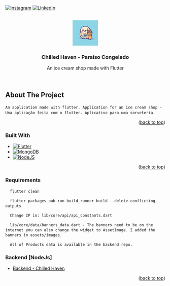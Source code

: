 <!-- Improved compatibility of back to top link: See: https://github.com/CamillaVeloni/chilled_haven/pull/73 -->
<a name="readme-top"></a>

<!-- PROJECT SHIELDS -->
<!--
*** I'm using markdown "reference style" links for readability.
*** Reference links are enclosed in brackets [ ] instead of parentheses ( ).
*** See the bottom of this document for the declaration of the reference variables
*** for contributors-url, forks-url, etc. This is an optional, concise syntax you may use.
*** https://www.markdownguide.org/basic-syntax/#reference-style-links
-->
[![Instagram][insta-shield]][insta-url]
[![LinkedIn][linkedin-shield]][linkedin-url]



<!-- PROJECT LOGO -->
<br />
<div align="center">
  <img src="https://github.com/CamillaVeloni/chilled_haven/blob/master/assets/images/logo.png?raw=true" alt="Logo" width="80" height="80">

<h3 align="center">Chilled Haven - Paraiso Congelado</h3>

  <p align="center">
    An ice cream shop made with Flutter
    <br />
    <br />
    <br />
  </p>
</div>

<!-- ABOUT THE PROJECT -->
## About The Project

<!-- Screenshot -->

`An application made with flutter. Application for an ice cream shop - Uma aplicação feita com o flutter. Aplicativo para uma sorveteria.` 

<p align="right">(<a href="#readme-top">back to top</a>)</p>



### Built With

* [![Flutter][Flutter.js]][Flutter-url]
* [![MongoDB][MongoDB.js]][MongoDB-url]
* [![NodeJS][NodeJS.js]][NodeJS-url]

<p align="right">(<a href="#readme-top">back to top</a>)</p>



<!-- GETTING STARTED -->

### Requirements

```
  flutter clean
```

```
  flutter packages pub run build_runner build --delete-conflicting-outputs
```

```
  Change IP in: lib/core/api/api_constants.dart
```

```
  lib/core/data/banners_data.dart - The banners need to be on the internet you can also change the widget to AssetImage. I added the banners in assets/images.
```

``` 
  All of Products data is available in the backend repo. 
```

### Backend [NodeJs]
- [Backend - Chilled Haven](https://github.com/CamillaVeloni/node_project)

<p align="right">(<a href="#readme-top">back to top</a>)</p>


<!-- MARKDOWN LINKS & IMAGES -->
<!-- https://www.markdownguide.org/basic-syntax/#reference-style-links -->
[insta-shield]: https://img.shields.io/badge/Instagram-E4405F?style=for-the-badge&logo=instagram&logoColor=white
[insta-url]: https://www.instagram.com/camillaveloni/
[linkedin-shield]: https://img.shields.io/badge/-LinkedIn-black.svg?style=for-the-badge&logo=linkedin&colorB=555
[linkedin-url]: https://www.linkedin.com/in/camilla-cristina-lima-veloni-5021a320b/
[product-screenshot]: images/screenshot.png
[Flutter.js]: https://img.shields.io/badge/Flutter-02569B?style=for-the-badge&logo=flutter&logoColor=white
[Flutter-url]: https://flutter.dev/
[MongoDB.js]: https://img.shields.io/badge/MongoDB-4EA94B?style=for-the-badge&logo=mongodb&logoColor=white
[MongoDB-url]: https://www.mongodb.com/
[NodeJS.js]: https://img.shields.io/badge/Node.js-43853D?style=for-the-badge&logo=node.js&logoColor=white
[NodeJS-url]: https://vuejs.org/
